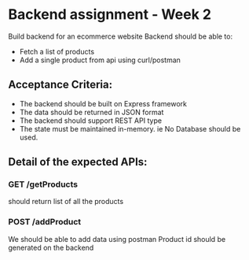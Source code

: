 # Backend assignment - Week 2

Build backend for an ecommerce website
Backend should be able to:

- Fetch a list of products
- Add a single product from api using curl/postman

## Acceptance Criteria:

- The backend should be built on Express framework
- The data should be returned in JSON format
- The backend should support REST API type
- The state must be maintained in-memory. ie No Database should be used.

## Detail of the expected APIs:

### GET /getProducts

should return list of all the products

### POST /addProduct

We should be able to add data using postman
Product id should be generated on the backend
